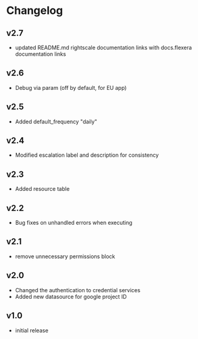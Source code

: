# Changelog

## v2.7

- updated README.md rightscale documentation links with docs.flexera documentation links

## v2.6

- Debug via param (off by default, for EU app)

## v2.5

- Added default_frequency "daily"

## v2.4

- Modified escalation label and description for consistency

## v2.3

- Added resource table

## v2.2

- Bug fixes on unhandled errors when executing

## v2.1

- remove unnecessary permissions block

## v2.0

- Changed the authentication to credential services
- Added new datasource for google project ID

## v1.0

- initial release
